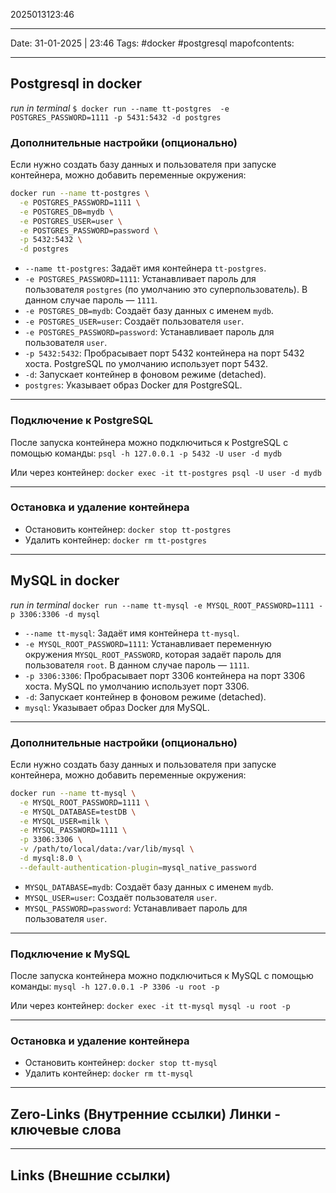 2025013123:46
___
Date: 31-01-2025 | 23:46
Tags: #docker #postgresql
mapofcontents: 
___
## Postgresql in docker

_run in terminal_
`$ docker run --name tt-postgres  -e POSTGRES_PASSWORD=1111 -p 5431:5432 -d postgres`

### Дополнительные настройки (опционально)

Если нужно создать базу данных и пользователя при запуске контейнера, можно добавить переменные окружения:

```bash
docker run --name tt-postgres \
  -e POSTGRES_PASSWORD=1111 \
  -e POSTGRES_DB=mydb \
  -e POSTGRES_USER=user \
  -e POSTGRES_PASSWORD=password \
  -p 5432:5432 \
  -d postgres
```


- `--name tt-postgres`: Задаёт имя контейнера `tt-postgres`.
- `-e POSTGRES_PASSWORD=1111`: Устанавливает пароль для пользователя `postgres` (по умолчанию это суперпользователь). В данном случае пароль — `1111`.
- `-e POSTGRES_DB=mydb`: Создаёт базу данных с именем `mydb`.
- `-e POSTGRES_USER=user`: Создаёт пользователя `user`.
- `-e POSTGRES_PASSWORD=password`: Устанавливает пароль для пользователя `user`.
- `-p 5432:5432`: Пробрасывает порт 5432 контейнера на порт 5432 хоста. PostgreSQL по умолчанию использует порт 5432.
- `-d`: Запускает контейнер в фоновом режиме (detached).
- `postgres`: Указывает образ Docker для PostgreSQL.

---
### Подключение к PostgreSQL

После запуска контейнера можно подключиться к PostgreSQL с помощью команды:
`psql -h 127.0.0.1 -p 5432 -U user -d mydb`

Или через контейнер:
`docker exec -it tt-postgres psql -U user -d mydb`

---

### Остановка и удаление контейнера

- Остановить контейнер:
	`docker stop tt-postgres`
- Удалить контейнер:
	`docker rm tt-postgres`

---
## MySQL in docker

_run in terminal_
`docker run --name tt-mysql -e MYSQL_ROOT_PASSWORD=1111 -p 3306:3306 -d mysql`

- `--name tt-mysql`: Задаёт имя контейнера `tt-mysql`.
- `-e MYSQL_ROOT_PASSWORD=1111`: Устанавливает переменную окружения `MYSQL_ROOT_PASSWORD`, которая задаёт пароль для пользователя `root`. В данном случае пароль — `1111`.
- `-p 3306:3306`: Пробрасывает порт 3306 контейнера на порт 3306 хоста. MySQL по умолчанию использует порт 3306.
- `-d`: Запускает контейнер в фоновом режиме (detached).
- `mysql`: Указывает образ Docker для MySQL.

---
### Дополнительные настройки (опционально)

Если нужно создать базу данных и пользователя при запуске контейнера, можно добавить переменные окружения:

```bash
docker run --name tt-mysql \
  -e MYSQL_ROOT_PASSWORD=1111 \
  -e MYSQL_DATABASE=testDB \
  -e MYSQL_USER=milk \
  -e MYSQL_PASSWORD=1111 \
  -p 3306:3306 \
  -v /path/to/local/data:/var/lib/mysql \
  -d mysql:8.0 \
  --default-authentication-plugin=mysql_native_password
```

- `MYSQL_DATABASE=mydb`: Создаёт базу данных с именем `mydb`.
- `MYSQL_USER=user`: Создаёт пользователя `user`.
- `MYSQL_PASSWORD=password`: Устанавливает пароль для пользователя `user`.

---
### Подключение к MySQL

После запуска контейнера можно подключиться к MySQL с помощью команды:
`mysql -h 127.0.0.1 -P 3306 -u root -p`

Или через контейнер:
`docker exec -it tt-mysql mysql -u root -p`

--- 
### Остановка и удаление контейнера

- Остановить контейнер:
	`docker stop tt-mysql`
- Удалить контейнер:
	`docker rm tt-mysql`


-----
**Zero-Links**  (Внутренние ссылки) Линки - ключевые слова
-

------
**Links** (Внешние ссылки)
-
